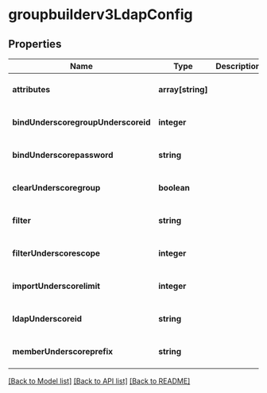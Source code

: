 # groupbuilderv3LdapConfig

## Properties
Name | Type | Description | Notes
------------ | ------------- | ------------- | -------------
**attributes** | **array[string]** |  | [optional] [default to null]
**bindUnderscoregroupUnderscoreid** | **integer** |  | [optional] [default to null]
**bindUnderscorepassword** | **string** |  | [optional] [default to null]
**clearUnderscoregroup** | **boolean** |  | [optional] [default to null]
**filter** | **string** |  | [optional] [default to null]
**filterUnderscorescope** | **integer** |  | [optional] [default to null]
**importUnderscorelimit** | **integer** |  | [optional] [default to null]
**ldapUnderscoreid** | **string** |  | [optional] [default to null]
**memberUnderscoreprefix** | **string** |  | [optional] [default to null]

[[Back to Model list]](../README.md#documentation-for-models) [[Back to API list]](../README.md#documentation-for-api-endpoints) [[Back to README]](../README.md)


